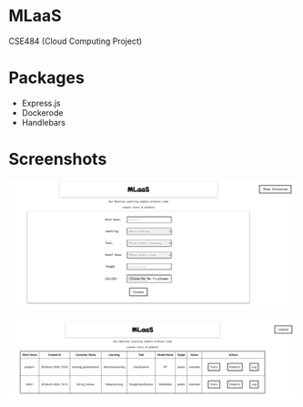 # MLaaS
CSE484 (Cloud Computing Project)

# Packages

* Express.js
* Dockerode
* Handlebars

# Screenshots

![MLaaS-1](./screenshots/MLaaS-1.png)

![MLaaS-2](./screenshots/MLaaS-2.png)
